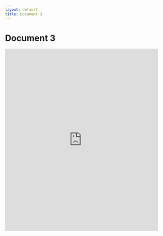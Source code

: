 ```yaml
---
layout: default
title: Document 3
---
```


# Document 3

<iframe src="https://docs.google.com/document/d/1RjKX69ObcCFgpzEO1UXpdytv9zsWris4/preview" 
        width="100%" 
        height="600" 
        style="border:none;">
</iframe>
